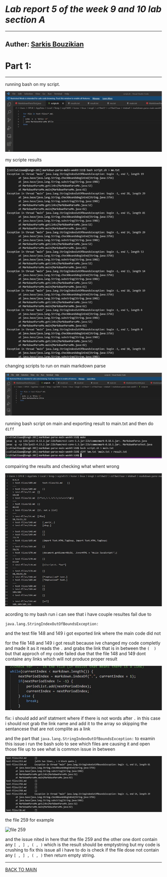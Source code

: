 
# ***Lab report 5 of the week 9 and 10 lab section A***
---
Auther: **[Sarkis Bouzikian](https://github.com/oplikos)**
---

# Part 1:

---

running bash on my script.

![running bash on my code](mtScript.jpg)

my scripte results

![My script result](myscriptresult.jpg)

changing scripts to run on main markdown parse

![changing Script to main](mainscript.jpg)

running bash script on main and exporting result to main.txt and then do ```diff```

![changing and running script on main and export to main then use diff to compair files](changingandrunningbashtomaintxt.jpg)

compairing the results and checking what whent wrong 

![checking diff result](checkindiffresult.jpg)

acording to my bash run i can see that i have couple resultes fail due to 
```
java.lang.StringIndexOutOfBoundsException:
```
and the test file 148 and 149 i got exported link where the main code did not

for the file 148 and 149 i got result because ive changed my code completly and made it as it reads the ```.``` and grabs the link that is in between the ```(  )``` but that approch of my code failed due that the file 148 and 149 dont containe any links which will not produce proper result

![mayc code wrong part](mycodewrongpart.jpg)

fix: i should add anif statment where if there is not words after ```.``` in this case i should not grab the link name and add it to the array so skipping the sentancese that are not complite as a link 


and the part that ```java.lang.StringIndexOutOfBoundsException:``` to examin this issue i run the bash solo to see which files are causing it and open those file up to see what is common issue in between 

![where the exaption is happening](otherfilessameissue.jpg)

the file 259 for example 

![file 259](file250.jpg)

and the issue nited in here that the file 259 and the other one dont contain any ``` [ , ] , ( , ) ``` which is the result should be emptystring but my code is crushing to fix this issue all i have to do is check if the file dose not contain any ``` [ , ] , ( , ) ``` then return empty string.


---
[BACK TO MAIN](https://oplikos.github.io/cse15l-lab-reports/)

